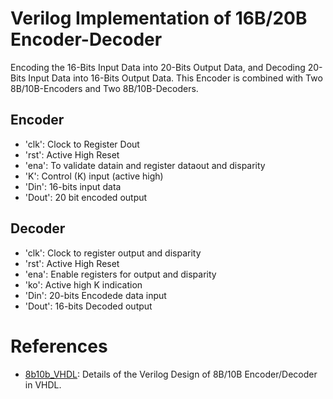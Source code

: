 # Verilog Implementation of 16B/20B Encoder-Decoder
Encoding the 16-Bits Input Data into 20-Bits Output Data, and Decoding 20-Bits Input Data into 16-Bits Output Data. This Encoder is combined with Two 8B/10B-Encoders and Two 8B/10B-Decoders. 
## Encoder
- 'clk': Clock to Register Dout
- 'rst': Active High Reset
- 'ena': To validate datain and register dataout and disparity
- 'K': Control (K) input (active high)
- 'Din': 16-bits input data
- 'Dout': 20 bit encoded output
## Decoder
- 'clk': Clock to register output and disparity
- 'rst': Active High Reset
- 'ena': Enable registers for output and disparity
- 'ko': Active high K indication
- 'Din': 20-bits Encodede data input
- 'Dout': 16-bits Decoded output
# References
- [8b10b_VHDL](https://github.com/fransschreuder/8b10b_VHDL): Details of the Verilog Design of 8B/10B Encoder/Decoder in VHDL.
